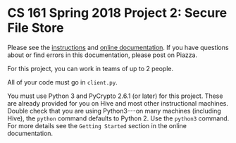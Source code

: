 CS 161 Spring 2018 Project 2: Secure File Store
===============================================

Please see the [instructions](http://inst.eecs.berkeley.edu/~cs161/sp18/projects/2/project2-problems.pdf)
and [online documentation](http://inst.eecs.berkeley.edu/~cs161/sp18/projects/2/docs/gettingstarted.html).
If you have questions about or find errors in this documentation, please post on
Piazza.

For this project, you can work in teams of up to 2 people.

All of your code must go in `client.py`.

You must use Python 3 and PyCrypto 2.6.1 (or later) for this project. These are
already provided for you on Hive and most other instructional machines. Double
check that you are using Python3---on many machines (including Hive), the
`python` command defaults to Python 2. Use the `python3` command. For more
details see the `Getting Started` section in the online documentation.
